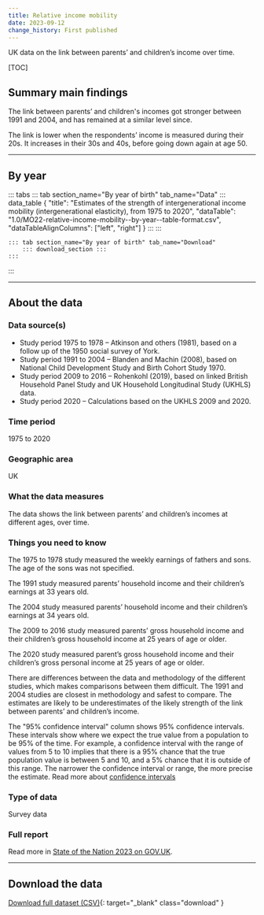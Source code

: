 ```yaml
---
title: Relative income mobility
date: 2023-09-12
change_history: First published
---
```


UK data on the link between parents’ and children’s income over time.

[TOC]

## Summary main findings

The link between parents’ and children's incomes got stronger between 1991 and 2004, and has remained at a similar level since.

The link is lower when the respondents’ income is measured during their 20s. It increases in their 30s and 40s, before going down again at age 50.

---

## By year

::: tabs
    ::: tab section_name="By year of birth" tab_name="Data"
        ::: data_table
            {
                "title": "Estimates of the strength of intergenerational income mobility (intergenerational elasticity), from 1975 to 2020",
                "dataTable": "1.0/MO22-relative-income-mobility--by-year--table-format.csv",
                "dataTableAlignColumns": ["left", "right"]
            }
        :::
    :::

    ::: tab section_name="By year of birth" tab_name="Download"
        ::: download_section :::
    :::
:::

---

## About the data

### Data source(s)
* Study period 1975 to 1978 – Atkinson and others (1981), based on a follow up of the 1950 social survey of York.
* Study period 1991 to 2004 – Blanden and Machin (2008), based on National Child Development Study and Birth Cohort Study 1970.
* Study period 2009 to 2016 – Rohenkohl (2019), based on linked British Household Panel Study and UK Household Longitudinal Study (UKHLS) data.
* Study period 2020 – Calculations based on the UKHLS 2009 and 2020.

### Time period
1975 to 2020

### Geographic area
UK

### What the data measures
The data shows the link between parents’ and children’s incomes at different ages, over time.

### Things you need to know
The 1975 to 1978 study measured the weekly earnings of fathers and sons. The age of the sons was not specified.

The 1991 study measured parents’ household income and their children’s earnings at 33 years old.

The 2004 study measured parents’ household income and their children’s earnings at 34 years old.

The 2009 to 2016 study measured parents’ gross household income and their children’s gross household income at 25 years of age or older.

The 2020 study measured parent’s gross household income and their children’s gross personal income at 25 years of age or older.

There are differences between the data and methodology of the different studies, which makes comparisons between them difficult.
The 1991 and 2004 studies are closest in methodology and safest to compare.
The estimates are likely to be underestimates of the likely strength of the link between parents’ and children’s income.

The "95% confidence interval" column shows 95% confidence intervals. These intervals show where we expect the true value from a population to
be 95% of the time. For example, a confidence interval with the range of values from 5 to 10 implies that there is a
95% chance that the true population value is between 5 and 10, and a 5% chance that it is outside of this range.
The narrower the confidence interval or range, the more precise the estimate. Read more about
[confidence intervals](/about-our-analysis#confidence-intervals)

### Type of data
Survey data

### Full report
Read more in [State of the Nation 2023 on GOV.UK](https://www.gov.uk/government/publications/state-of-the-nation-2023-people-and-places).

---

## Download the data

[Download full dataset (CSV)](1.0/MO22-relative-income-mobility--by-year--table-format.csv){: target="_blank" class="download" }
